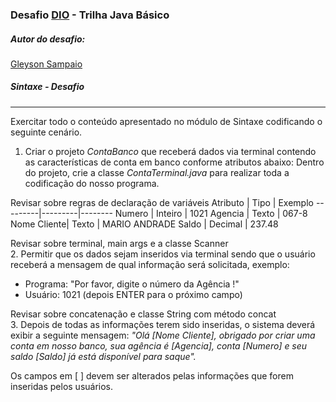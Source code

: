 ###  Desafio [DIO](www.dio.me) - Trilha Java Básico

##### Autor do desafio:
[Gleyson Sampaio](https://github.com/glysns)


##### Sintaxe - Desafio
***
Exercitar todo o conteúdo apresentado no módulo de Sintaxe codificando o seguinte cenário.<br>
1. Criar o projeto *ContaBanco* que receberá dados via terminal contendo as características de conta em banco conforme atributos abaixo:
   Dentro do projeto, crie a classe *ContaTerminal.java* para realizar toda a codificação do nosso programa.
   
Revisar sobre regras de declaração de variáveis
Atributo |	Tipo	 | Exemplo
---------|---------|--------
Numero |	Inteiro	| 1021
Agencia	| Texto	 | 067-8
Nome Cliente| Texto |	MARIO ANDRADE
Saldo	| Decimal	| 237.48

Revisar sobre terminal, main args e a classe Scanner<br>
2. Permitir que os dados sejam inseridos via terminal sendo que o usuário receberá a mensagem de qual informação será solicitada, exemplo:
* Programa: "Por favor, digite o número da Agência !"
* Usuário: 1021 (depois ENTER para o próximo campo)
  
Revisar sobre concatenação e classe String com método concat <br>
3. Depois de todas as informações terem sido inseridas, o sistema deverá exibir a seguinte mensagem:
*"Olá [Nome Cliente], obrigado por criar uma conta em nosso banco, sua agência é [Agencia], conta [Numero] e seu saldo [Saldo] já está disponível para saque".*

Os campos em [ ] devem ser alterados pelas informações que forem inseridas pelos usuários.
